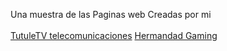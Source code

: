Una muestra de las Paginas web Creadas por mi <br><br>
<a href="https://cheko14.github.io/TutuleTV/index.html" target="_blank">TutuleTV telecomunicaciones</a>
<a href="https://cheko14.github.io/HermandadGaming/index.html" target="_blank">Hermandad Gaming</a>
